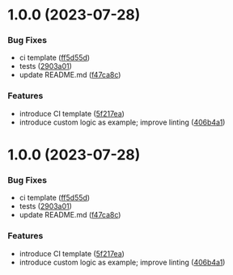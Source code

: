 # 1.0.0 (2023-07-28)


### Bug Fixes

* ci template ([ff5d55d](https://github.com/cloudservice-io/prisma-generator-template/commit/ff5d55d98bacf92025e2246b3274f1661a459fd3))
* tests ([2903a01](https://github.com/cloudservice-io/prisma-generator-template/commit/2903a01342e6f5fe6089c9a0d94d0648aaf1f074))
* update README.md ([f47ca8c](https://github.com/cloudservice-io/prisma-generator-template/commit/f47ca8cbe70078c37e203b82039c60ce91815997))


### Features

* introduce CI template ([5f217ea](https://github.com/cloudservice-io/prisma-generator-template/commit/5f217ea94588d1c6d52f2fafc7662b6fd446d65e))
* introduce custom logic as example;  improve linting ([406b4a1](https://github.com/cloudservice-io/prisma-generator-template/commit/406b4a19b6809aaa4d48ecd78413f6673e6c6af9))

# 1.0.0 (2023-07-28)


### Bug Fixes

* ci template ([ff5d55d](https://github.com/cloudservice-io/prisma-generator-template/commit/ff5d55d98bacf92025e2246b3274f1661a459fd3))
* tests ([2903a01](https://github.com/cloudservice-io/prisma-generator-template/commit/2903a01342e6f5fe6089c9a0d94d0648aaf1f074))
* update README.md ([f47ca8c](https://github.com/cloudservice-io/prisma-generator-template/commit/f47ca8cbe70078c37e203b82039c60ce91815997))


### Features

* introduce CI template ([5f217ea](https://github.com/cloudservice-io/prisma-generator-template/commit/5f217ea94588d1c6d52f2fafc7662b6fd446d65e))
* introduce custom logic as example;  improve linting ([406b4a1](https://github.com/cloudservice-io/prisma-generator-template/commit/406b4a19b6809aaa4d48ecd78413f6673e6c6af9))
